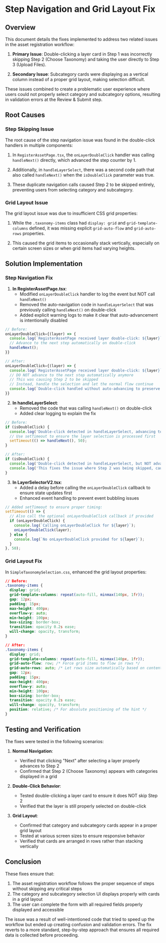 # Step Navigation and Grid Layout Fix

## Overview

This document details the fixes implemented to address two related issues in the asset registration workflow:

1. **Primary Issue**: Double-clicking a layer card in Step 1 was incorrectly skipping Step 2 (Choose Taxonomy) and taking the user directly to Step 3 (Upload Files).

2. **Secondary Issue**: Subcategory cards were displaying as a vertical column instead of a proper grid layout, making selection difficult.

These issues combined to create a problematic user experience where users could not properly select category and subcategory options, resulting in validation errors at the Review & Submit step.

## Root Causes

### Step Skipping Issue

The root cause of the step navigation issue was found in the double-click handlers in multiple components:

1. In `RegisterAssetPage.tsx`, the `onLayerDoubleClick` handler was calling `handleNext()` directly, which advanced the step counter by 1.

2. Additionally, in `handleLayerSelect`, there was a second code path that also called `handleNext()` when the `isDoubleClick` parameter was true.

3. These duplicate navigation calls caused Step 2 to be skipped entirely, preventing users from selecting category and subcategory.

### Grid Layout Issue

The grid layout issue was due to insufficient CSS grid properties:

1. While the `.taxonomy-items` class had `display: grid` and `grid-template-columns` defined, it was missing explicit `grid-auto-flow` and `grid-auto-rows` properties.

2. This caused the grid items to occasionally stack vertically, especially on certain screen sizes or when grid items had varying heights.

## Solution Implementation

### Step Navigation Fix

1. **In RegisterAssetPage.tsx**:
   - Modified `onLayerDoubleClick` handler to log the event but NOT call `handleNext()`
   - Removed the auto-navigation code in `handleLayerSelect` that was previously calling `handleNext()` on double-click
   - Added explicit warning logs to make it clear that auto-advancement is intentionally disabled

```typescript
// Before:
onLayerDoubleClick={(layer) => {
  console.log(`RegisterAssetPage received layer double-click: ${layer}`);
  // Advance to the next step automatically on double-click
  handleNext();
}}

// After:
onLayerDoubleClick={(layer) => {
  console.log(`RegisterAssetPage received layer double-click: ${layer}`);
  // DO NOT advance to the next step automatically anymore
  // This was causing Step 2 to be skipped
  // Instead, handle the selection and let the normal flow continue
  console.log(`Double-click handled without auto-advancing to preserve Step 2`);
}}
```

2. **In handleLayerSelect**:
   - Removed the code that was calling `handleNext()` on double-click
   - Added clear logging to explain the fix

```typescript
// Before:
if (isDoubleClick) {
  console.log('Double-click detected in handleLayerSelect, advancing to next step');
  // Use setTimeout to ensure the layer selection is processed first
  setTimeout(() => handleNext(), 50);
}

// After:
if (isDoubleClick) {
  console.log('Double-click detected in handleLayerSelect, but NOT advancing to next step anymore');
  console.log('This fixes the issue where Step 2 was being skipped, causing validation errors');
}
```

3. **In LayerSelectorV2.tsx**:
   - Added a delay before calling the `onLayerDoubleClick` callback to ensure state updates first
   - Enhanced event handling to prevent event bubbling issues

```typescript
// Added setTimeout to ensure proper timing:
setTimeout(() => {
  // Also call the optional onLayerDoubleClick callback if provided
  if (onLayerDoubleClick) {
    console.log(`Calling onLayerDoubleClick for ${layer}`);
    onLayerDoubleClick(layer);
  } else {
    console.log(`No onLayerDoubleClick provided for ${layer}`);
  }
}, 50);
```

### Grid Layout Fix

In `SimpleTaxonomySelection.css`, enhanced the grid layout properties:

```css
// Before:
.taxonomy-items {
  display: grid;
  grid-template-columns: repeat(auto-fill, minmax(140px, 1fr));
  gap: 12px;
  padding: 15px;
  max-height: 400px;
  overflow-y: auto;
  min-height: 100px;
  box-sizing: border-box;
  transition: opacity 0.2s ease;
  will-change: opacity, transform;
}

// After:
.taxonomy-items {
  display: grid;
  grid-template-columns: repeat(auto-fill, minmax(140px, 1fr));
  grid-auto-flow: row; /* Force grid items to flow in rows */
  grid-auto-rows: auto; /* Let rows size automatically based on content */
  gap: 12px;
  padding: 15px;
  max-height: 400px;
  overflow-y: auto;
  min-height: 100px;
  box-sizing: border-box;
  transition: opacity 0.2s ease;
  will-change: opacity, transform;
  position: relative; /* For absolute positioning of the hint */
}
```

## Testing and Verification

The fixes were tested in the following scenarios:

1. **Normal Navigation**:
   - Verified that clicking "Next" after selecting a layer properly advances to Step 2
   - Confirmed that Step 2 (Choose Taxonomy) appears with categories displayed in a grid

2. **Double-Click Behavior**:
   - Tested double-clicking a layer card to ensure it does NOT skip Step 2
   - Verified that the layer is still properly selected on double-click

3. **Grid Layout**:
   - Confirmed that category and subcategory cards appear in a proper grid layout
   - Tested at various screen sizes to ensure responsive behavior
   - Verified that cards are arranged in rows rather than stacking vertically

## Conclusion

These fixes ensure that:

1. The asset registration workflow follows the proper sequence of steps without skipping any critical steps
2. The category and subcategory selection UI displays properly with cards in a grid layout
3. The user can complete the form with all required fields properly displayed and accessible

The issue was a result of well-intentioned code that tried to speed up the workflow but ended up creating confusion and validation errors. The fix reverts to a more standard, step-by-step approach that ensures all required data is collected before proceeding.
